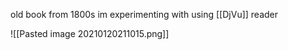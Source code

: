 old book from 1800s im experimenting with using [[DjVu]] reader


![[Pasted image 20210120211015.png]]